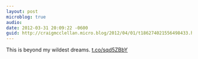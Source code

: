 ```yaml
---
layout: post
microblog: true
audio: 
date: 2012-03-31 20:09:22 -0600
guid: http://craigmcclellan.micro.blog/2012/04/01/t186274021556498433.html
---
```

This is beyond my wildest dreams. [t.co/sqd5ZBbY](http://t.co/sqd5ZBbY)
